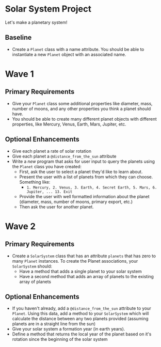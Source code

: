 # Solar System Project
Let's make a planetary system!

## Baseline
- Create a `Planet` class with a name attribute. You should be able to instantiate a new `Planet` object with an associated name.

# Wave 1
## Primary Requirements
- Give your `Planet` class some additional properties like diameter, mass, number of moons, and any other properties you think a planet should have.
- You should be able to create many different planet objects with different properties, like Mercury, Venus, Earth, Mars, Jupiter, etc.

## Optional Enhancements
- Give each planet a rate of solar rotation
- Give each planet a `@distance_from_the_sun` attribute
- Write a _new_ program that asks for user input to query the planets using the `Planet` class you have created:
  - First, ask the user to select a planet they'd like to learn about.
  - Present the user with a list of planets from which they can choose. Something like:
    - `1. Mercury, 2. Venus, 3. Earth, 4. Secret Earth, 5. Mars, 6. Jupiter, ... 13. Exit`
  - Provide the user with well formatted information about the planet (diameter, mass, number of moons, primary export, etc.)
  - Then ask the user for another planet.


# Wave 2
## Primary Requirements
- Create a `SolarSystem` class that has an attribute `planets` that has zero to many `Planet` instances. To create the Planet associations, your `SolarSystem` should:
    - Have a method that adds a single planet to your solar system
    - Have a second method that adds an array of planets to the existing array of planets

## Optional Enhancements
- If you haven't already, add a `@distance_from_the_sun` attribute to your `Planet`. Using this data, add a method to your `SolarSystem` which will calculate the distance between any two planets provided (assuming planets are in a straight line from the sun)
- Give your solar system a formation year (in earth years).
- Define a method that returns the local year of the planet based on it's rotation since the beginning of the solar system
